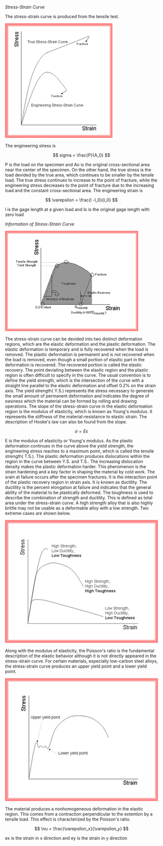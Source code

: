 

*Stress-Strain Curve*

The stress-strain curve is produced from the tensile test.


 
![](./MaterialFracture_SSCurve.jpg)

 

The engineering stress is



$$
sigma = \frac{P}{A_0}
$$



P is the load on the specimen and Ao is the original cross-sectional area near the center of the specimen. On the other hand, the true stress is the load devided by the true area, which continues to be smaller by the tensile load. The true stress continues to increase to the point of fracture, while the engineering stress decreases to the point of fracture due to the increasing load and the constant cross-sectional area. The engineering strain is



$$
\varepsilon = \frac{l -l_0}{l_0}
$$



l is the gage length at a given load and lo is the original gage length with zero load

*Information of Stress-Strain Curve*



![](./MaterialFracture_SSPicture1.jpg)



The stress-strain curve can be devided into two distinct deformation regions, which are the elastic deformation and the plastic deformation. The elastic deformation is temporary and is fully recovered when the load is removed. The plastic deformation is permanent and is not recovered when the load is removed, even though a small portion of elasitic part in the deformation is recovered. The recovered portion is called the elastic recovery. 
The point deviating between the elastic region and the plastic region is often difficult to specify in the curve. The usual convention is to define the yield strength, which is the intersection of the curve with a straight line parallel to the elastic deformation and offset 0.2% on the strain axis. The yield strength( Y.S.) represents the stress necessary to generate the small amount of permanent deformation and indicates the degree of easiness which the material can be formed by rolling and drawing operations. 
The slope of the stress-strain curve in the elastic deformation region is the modulus of elasticity, which is known as Young's modulus. It represents the stiffness of the material-resistance to elastic strain. The description of Hooke's law can also be found from the slope.



$$
\sigma = E\varepsilon
$$



E is the modulus of elasticity or Young's modulus. As the plastic deformation continues in the curve above the yield strength, the engineering stress reaches to a maximum point, which is called the tensile strength( T.S.). 
The plastic deformation produces dislocations within the region in the curve between Y.S. and T.S.. The increasing dislocation density makes the plastic deformation harder. This phenomenon is the strain hardening and a key factor in shaping the material by cold work.
The srain at failure occurs after the specimen fractures. It is the interaction point of the plastic recovery region in strain axis. It is known as ductility. The ductility is the percent elongation at failure and indicates that the general ability of the material to be plastically deformed.
The toughness is used to describe the combination of strength and ductility. This is defined as total area under the stress-strain curve. A high strength alloy that is also highly brittle may not be usable as a deformable alloy with a low strength. Two extreme cases are shown below.



![](./MaterialFracture_SSPicture2.jpg)



Along with the modulus of elasticity, the Poisson's ratio is the fundamental description of the elastic behavior although it is not directly appeared in the stress-strain curve.
For certain materials, especially low-carbon steel alloys, the stress-strain curve produces an upper yield point and a lower yield point.



![](./MaterialFracture_SSPicture3.jpg)



The material produces a nonhomogeneous deformation in the elastic region. This comes from a contraction perpendicular to the extention by a tensile load. This effect is characterized by the Poisson's ratio.



$$
\nu = \frac{\varepsilon_x}{\varepsilon_y}
$$



ex is the strain in x direction and ey is the strain in y direction